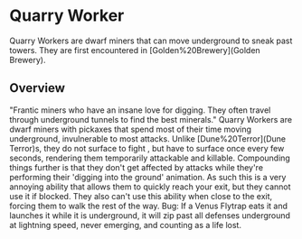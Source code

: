 # Quarry Worker

Quarry Workers are dwarf miners that can move underground to sneak past towers. They are first encountered in [Golden%20Brewery](Golden Brewery).
## Overview

"Frantic miners who have an insane love for digging. They often travel through underground tunnels to find the best minerals."
Quarry Workers are dwarf miners with pickaxes that spend most of their time moving underground, invulnerable to most attacks. Unlike [Dune%20Terror](Dune Terror)s, they do not surface to fight , but have to surface once every few seconds, rendering them temporarily attackable and killable. Compounding things further is that they don't get affected by attacks while they're performing their 'digging into the ground' animation. As such this is a very annoying ability that allows them to quickly reach your exit, but they cannot use it if blocked. They also can't use this ability when close to the exit, forcing them to walk the rest of the way.
Bug: If a Venus Flytrap eats it and launches it while it is underground, it will zip past all defenses underground at lightning speed, never emerging, and counting as a life lost.